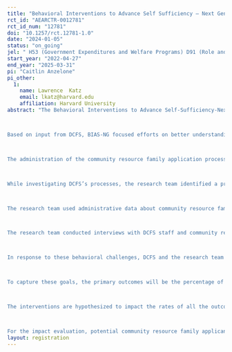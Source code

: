 ```yaml
---
title: "Behavioral Interventions to Advance Self Sufficiency – Next Generation (BIAS-NG): Los Angeles County, Child Welfare"
rct_id: "AEARCTR-0012781"
rct_id_num: "12781"
doi: "10.1257/rct.12781-1.0"
date: "2024-01-05"
status: "on_going"
jel: " H53 (Government Expenditures and Welfare Programs) D91 (Role and Effects of Psychological, Emotional, Social, and Cognitive Factors on Decision Making) I38 (Government Policy • Provision and Effects of Welfare Programs) H75 (State and Local Government • Health • Education • Welfare • Public Pensions • Intergovernmental Relations)"
start_year: "2022-04-27"
end_year: "2025-03-31"
pi: "Caitlin Anzelone"
pi_other:
  1:
    name: Lawrence  Katz
    email: lkatz@harvard.edu
    affiliation: Harvard University
abstract: "The Behavioral Interventions to Advance Self-Sufficiency-Next Generation (BIAS-NG) project is supported by the Office of Planning, Research, and Evaluation in the Administration for Children and Families, U.S. Department of Health and Human Services. BIAS-NG aims to make human services programs work better for the people receiving services by reshaping program processes using lessons from behavioral science, an interdisciplinary field that incorporates psychology, economics, and other social sciences to provide insight into how people process information, make decisions, and take action. BIAS-NG partners with state and local agencies to identify a challenge to address, investigate its possible causes, design a behaviorally-informed intervention to address the causes, and test the efficacy and cost efficiency of the intervention relative to status quo service delivery. For this study, BIAS-NG worked with the Los Angeles County Department of Children and Family Services (DCFS) to use insights from behavioral science to design and test two interventions intended to improve the online application process for applicants to become foster or adoptive parents, who DCFS refers to as “resource families.”

Based on input from DCFS, BIAS-NG focused efforts on better understanding challenges in the resource family application process for applicants recruited from the community to foster or adopt children in the child welfare system to whom they are not related. Their applications are considered “community resource family applications.” Because the caseworkers from DCFS who approve these applicants tend to prioritize emergency placement cases, the approval process tends to be longer for community families. 

The administration of the community resource family application process includes two primary phases for DCFS. First, the Outreach and Recruitment Unit (ORU), comprised of about ten caseworkers, support community resource family applicants through the initial steps of the application process. In this stage, most potential applicants create an account in county’s online application portal, operated through Binti, a software provider for child welfare agencies, and complete an online orientation. They can then sign and submit a Resource Family Approval (RFA) initial application form, which officially begins the application process. After completing the initial application form, families must take a series of actions to trigger next steps in the full application process, such as “LiveScan” fingerprinting, submitting additional forms, and enrolling in pre-approval training (collectively “Phase I” application steps). Once these steps are complete, the application moves to a second phase, in which a RFA approval caseworker is assigned who takes over the case to complete home visits and a psycho-social assessment. 

While investigating DCFS’s processes, the research team identified a problem of community resource family applicants dropping out of the full application process after signing and submitting their RFA initial application form, contributing to a low approval rate. DCFS leadership expressed concern about applicant attrition for two reasons: (1) some qualified applicants who could be approved do not make it to the end of the process; and (2) staff spend a lot of time working with applicants who are not ready or qualified to be community resource parents, which is not an efficient use of staff resources. 

The research team used administrative data about community resource family applicants to further understand the scope of this problem and quantified drop-off points, or key moments when applicants dropped out of the application process in large numbers. Data showed applicants left the application process at each stage, but the biggest drop-off point was shortly after applicants “sign” (submit) the initial application form. More than 59% of community resource family applicants were withdrawn from the application process by DCFS staff after they signed their initial application form. Staff withdraw applicants either at an applicant’s request or because applicants are non-responsive to follow up. Of the applicants that were withdrawn after signing an initial application form, 32% of them were withdrawn within one month of signing. This analysis of the quantitative data combined with the qualitative impressions from DCFS staff support a contention that some unqualified and unprepared families initially apply to be community resource parents and then quickly withdraw, and some qualified families find the application process challenging to navigate. 

The research team conducted interviews with DCFS staff and community resource family applicants to inform hypotheses on the behavioral barriers that may hinder applicants in completing the application steps. These included that applicants do not know how to meet requirements, or have difficulty knowing what the most appropriate decision to make is regarding those requirements; applicants miss or do not fully process information about application steps or eligibility; applicants take more time to complete the application process than the county would expect; and applicants face multiple process hassles.

In response to these behavioral challenges, DCFS and the research team developed two interventions to be included in the Binti online application portal: a readiness assessment and a collection of planning tools. These are described further in the Intervention section. The goal of the readiness assessment is to help potential community resource family applicants make a fully informed decision about whether they are ready to engage in the full application process and about whether they meet the eligibility requirements before signing and submitting an initial application form. The goal of the planning tools is to help applicants who submit the initial application with completing steps of the application process. 

To capture these goals, the primary outcomes will be the percentage of potential applicants (who have completed the online orientation) who sign the RFA initial application forms within the study’s 180-day follow-up period; have their case moved to “applying” status within 180 days; and complete the Phase I application steps within both 90 days and 180 days. 

The interventions are hypothesized to impact the rates of all the outcomes, but only expected to impact the speed of completion of the Phase I application steps (with the planning tools being the driver of this hypothesized increase in speed). The 90-day outcome for completion of the Phase I application steps will allow us to capture this hypothesized increase in speed. In addition, DCFS would prefer applicants to complete all application steps within 90 days from signing the RFA initial application form, although they recognize that cases do not always meet that timeline. Analyzing this outcome at both 90 days and 180 days after completion of the online orientation will capture a range of cases that will likely be processed.

For the impact evaluation, potential community resource family applicants were randomly assigned to receive the readiness assessment (program group A), the readiness assessment and planning tools (program group B), or neither (control group). The point of random assignment was when potential applicants clicked on a link on the DCFS website to access the Binti application portal. Once an applicant creates a Binti account, the applicant will permanently be assigned to the flow they were randomly assigned to. Even though random assignment will be done at this early stage in the process, the study sample will be limited to those applicants who complete online orientation. The study sample will not include those who do not create an account, as well as those who create an account but do not complete orientation. The evaluation will compare outcomes of the control group to the program groups for the full sample. In addition to the impact study, BIAS-NG is conducting accompanying implementation and cost analyses to document how the intervention was delivered and at what cost. "
layout: registration
---
```


